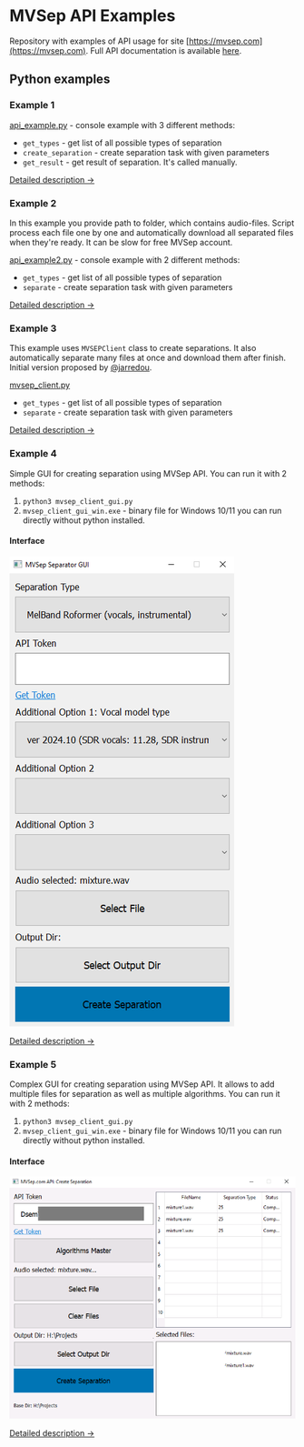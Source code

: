 # MVSep API Examples

Repository with examples of API usage for site [https://mvsep.com](https://mvsep.com). Full API documentation is available [here](https://mvsep.com/en/full_api). 

## Python examples

### Example 1

[api_example.py](python_example1/api_example.py) - console example with 3 different methods: 
* `get_types` - get list of all possible types of separation
* `create_separation` - create separation task with given parameters
* `get_result` - get result of separation. It's called manually.

[Detailed description →](python_example1/README.md)

### Example 2

In this example you provide path to folder, which contains audio-files. Script process each file one by one and automatically download all separated files when they're ready. It can be slow for free MVSep account.

[api_example2.py](python_example2/api_example2.py) - console example with 2 different methods: 
* `get_types` - get list of all possible types of separation
* `separate` - create separation task with given parameters

[Detailed description →](python_example2/README.md)

### Example 3

This example uses `MVSEPClient` class to create separations. It also automatically separate many files at once and download them after finish. Initial version proposed by [@jarredou](https://github.com/jarredou).

[mvsep_client.py](python_example3/mvsep_client.py)
* `get_types` - get list of all possible types of separation
* `separate` - create separation task with given parameters

[Detailed description →](python_example3/README.md)

### Example 4

Simple GUI for creating separation using MVSep API. You can run it with 2 methods:
1) `python3 mvsep_client_gui.py`
2) `mvsep_client_gui_win.exe` - binary file for Windows 10/11 you can run directly without python installed.

#### Interface

<kbd>![Interface for MVSep GUI](python_example4_gui/images/GUI-Interface.png)</kbd>

[Detailed description →](python_example4/README.md)

### Example 5

Complex GUI for creating separation using MVSep API. It allows to add multiple files for separation as well as multiple algorithms. You can run it with 2 methods:
1) `python3 mvsep_client_gui.py`
2) `mvsep_client_gui_win.exe` - binary file for Windows 10/11 you can run directly without python installed.

#### Interface

<kbd>![Interface for MVSep GUI](python_example5_gui/images/GUI-Interface.png)</kbd>

[Detailed description →](python_example5/README.md)